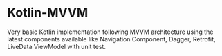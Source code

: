 # Kotlin-MVVM
Very basic Kotlin implementation following MVVM architecture using the latest components available like  Navigation Component, Dagger, Retrofit, LiveData ViewModel with unit test.
